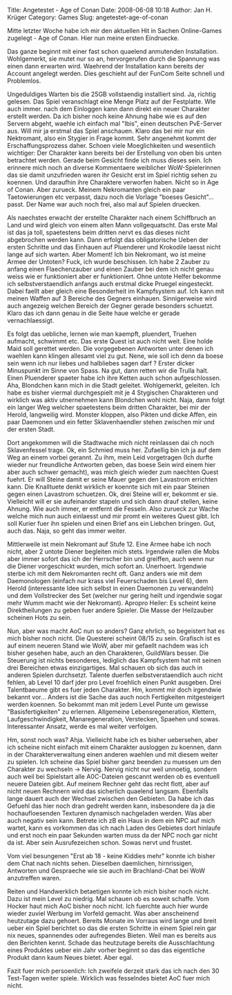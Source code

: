 Title: Angetestet - Age of Conan
Date: 2008-06-08 10:18
Author: Jan H. Krüger
Category: Games
Slug: angetestet-age-of-conan

Mitte letzter Woche habe ich mir den aktuellen Hit in Sachen
Online-Games zugelegt - Age of Conan. Hier nun meine ersten Eindruecke.  
  
Das ganze beginnt mit einer fast schon quaelend anmutenden Installation.
Wohlgemerkt, sie mutet nur so an, hervorgerufen durch die Spannung was
einen dann erwarten wird. Waehrend der Installation kann bereits der
Account angelegt werden. Dies geschieht auf der FunCom Seite schnell und
Problemlos.  
  
Ungeduldiges Warten bis die 25GB vollstaendig installiert sind. Ja,
richtig gelesen. Das Spiel veranschlagt eine Menge Platz auf der
Festplatte. WIe auch immer. nach dem Einloggen kann dann direkt ein
neuer Charakter erstellt werden. Da ich bisher noch keine Ahnung habe
wie es auf den Servern abgeht, waehle ich einfach mal "Ibis", einen
deutschen PvE-Server aus. Will mir ja erstmal das Spiel anschauen. Klaro
das bei mir nur ein Nektromant, also ein Stygier in Frage kommt. Sehr
angenehmt kommt der Erschaffungsprozess daher. Schoen viele
Moeglichkeiten und wesentlich wichtiger: Der Charakter kann bereits bei
der Erstellung von oben bis unten betrachtet werden. Gerade beim Gesicht
finde ich muss dieses sein. Ich erinnere mich noch an diverse
Kommentaere weiblicher WoW-Spielerinnen das sie damit unzufrieden waren
ihr Gesicht erst im Spiel richtig sehen zu koennen. Und daraufhin ihre
Charaktere verworfen haben. Nicht so in Age of Conan. Aber zurueck.
Meinem Nekromanten gleich ein paar Taetowierungen etc verpasst, dazu
noch die Vorlage "boeses Gesicht"... passt. Der Name war auch noch frei,
also mal auf Spielen druecken.  
  
Als naechstes erwacht der erstellte Charakter nach einem Schiffbruch an
Land und wird gleich von einem alten Mann vollgequatscht. Das erste Mal
ist das ja toll, spaetestens beim dritten nervt es das dieses nicht
abgebrochen werden kann. Dann erfolgt das obligatorische Ueben der
ersten Schritte und das Einhauen auf Pluenderer und Krokodile laesst
nicht lange auf sich warten. Aber Moment! Ich bin Nekromant, wo ist
meine Armee der Untoten? Fuck, ich wurde beschissen. Ich habe 2 Zauber
zu anfang einen Flaechenzauber und einen Zauber bei dem ich nicht genau
weiss wie er funktioniert aber er funktioniert. Ohne untote Helfer
bekomme ich selbstverstaendlich anfangs auch erstmal dicke Pruegel
eingesteckt. Dabei faellt aber gleich eine Besonderheit im Kampfsystem
auf. Ich kann mit meinen Waffen auf 3 Bereiche des Gegners einhauen.
Sinnigerweise wird auch angezeig welchen Bereich der Gegner gerade
besonders schuetzt. Klaro das ich dann genau in die Seite haue welche er
gerade vernachlaessigt.  
  
Es folgt das uebliche, lernen wie man kaempft, pluendert, Truehen
aufmacht, schwimmt etc. Das erste Quest ist auch nicht weit. Eine holde
Maid soll gerettet werden. Die vorgegebenen Antworten unter denen ich
waehlen kann klingen allesamt viel zu gut. Nene, wie soll ich denn da
boese sein wenn ich nur liebes und halbliebes sagen darf ? Erster dicker
Minuspunkt im Sinne von Spass. Na gut, dann retten wir die Trulla halt.
Einen Pluenderer spaeter habe ich ihre Ketten auch schon aufgeschlossen.
Aha, Blondchen kann mich in die Stadt geleitet. Wohlgemerkt, geleiten.
Ich habe es bisher viermal durchgespielt mit je 4 Stygischen Charakteren
und wirklich was aktiv utnernehmen kann Blondchen wohl nicht. Naja, dann
folgt ein langer Weg welcher spaetestens beim dritten Charakter, bei mir
der Herold, langweilig wird. Monster kloppen, also Pikten und dicke
Affen, ein paar Daemonen und ein fetter Sklavenhaendler stehen zwischen
mir und der ersten Stadt.  
  
Dort angekommen will die Stadtwache mich nicht reinlassen dai ch noch
Sklavenfessel trage. Ok, ein Schmied muss her. Zufaellig bin ich ja auf
dem Weg an einem vorbei gerannt. Zu ihm, mein Leid vorgetragen (Ich
durfte wieder nur freundliche Antworten geben, das boese Sein wird einem
hier aber auch schwer gemacht), was mich gleich wieder zum naechten
Quest fuehrt. Er will Steine damit er seine Mauer gegen den Lavastrom
errichten kann. Die Knalltuete denkt wirklich er koennte sich mit ein
paar Steinen gegen einen Lavastrom schuetzen. Ok, drei Steine will er,
bekommt er sie. Vielleicht will er sie aufeinander stapeln und sich dann
drauf stellen, keine Ahnung. Wie auch immer, er entfernt die Fesseln.
Also zurueck zur Wache welche mich nun auch einlaesst und mir promt ein
weiteres Quest gibt. Ich soll Kurier fuer ihn spielen und einen Brief
ans ein Liebchen bringen. Gut, auch das. Naja, so geht das immer
weiter.  
  
Mittlerweile ist mein Nekromant auf Stufe 12. Eine Armee habe ich noch
nicht, aber 2 untote Diener begleiten mich stets. Irgendwie rallen die
Mobs aber immer sofort das ich der Herrscher bin und greiffen, auch wenn
nur die Diener vorgeschickt wurden, mich sofort an. Unerhoert. Irgendwie
sterbe ich mit dem Nekromanten recht oft. Ganz anders wie mit dem
Daemonologen (einfach nur krass viel Feuerschaden bis Level 6), dem
Herold (interessante Idee sich selbst in einen Daemonen zu verwandeln)
und dem Vollstrecker des Set (welcher nur gering heilt und irgendwie
sogar mehr Wumm macht wie der Nekromant). Apropro Heiler: Es scheint
keine Direktheilungen zu geben fuer andere Spieler. Die Masse der
Heilzauber scheinen Hots zu sein.  
  
Nun, aber was macht AoC nun so anders? Ganz ehrlich, so begeistert hat
es mich bisher noch nicht. Die Questerei scheint 08/15 zu sein. Grafisch
ist es auf einem neueren Stand wie WoW, aber mir gefaellt nachdem was
ich bisher gesehen habe, auch an den Charakteren, GuildWars besser. Die
Steuerung ist nichts besonderes, lediglich das Kampfsystem hat mit
seinen drei Bereichen etwas einzigartiges. Mal schauen ob sich das auch
in anderen Spielen durchsetzt. Talente duerfen selbstverstaendlich auch
nicht fehlen, ab Level 10 darf jder pro Level froehlich einen Punkt
ausgeben. Drei Talentbaeume gibt es fuer jeden Charakter. Hm, kommt mir
doch irgendwie bekannt vor... Anders ist die Sache das auch noch
Fertigkeiten mitgesteigert werden koennen. So bekommt man mit jedem
Level Punte um gewisse "Basisfertigkeiten" zu erlernen. Allgemeine
Lebensregeneration, Klettern, Laufgeschwindigkeit, Manaregeneration,
Verstecken, Spaehen und sowas. Interessanter Ansatz, werde es mal weiter
verfolgen.  
  
Hm, sonst noch was? Ahja. Vielleicht habe ich es bisher uebersehen, aber
ich scheine nicht einfach mit einem Charakter ausloggen zu koennen, dann
in der Charakterverwaltung einen anderen waehlen und mit diesem weiter
zu spielen. Ich scheine das Spiel bisher ganz beenden zu muessen um den
Charakter zu wechseln -\> Nervig. Nervig nicht nur weil unnoetig,
sondern auch weil bei Spielstart alle A0C-Dateien gescannt werden ob es
eventuell neuere Dateien gibt. Auf meinem Rechner geht das recht flott,
aber auf nicht neuen Rechnern wird das sicherlich quaelend langsam.
Ebenfalls lange dauert auch der Wechsel zwischen den Gebieten. Da habe
ich das Gefuehl das hier noch dran gedreht werden kann, insbesondere da
ja die hochaufloesenden Texturen dynamisch nachgeladen werden. Was aber
auch negativ sein kann. Betrete ich zB ein Haus in dem ein NPC auf mich
wartet, kann es vorkommen das ich nach Laden des Gebietes dort hinlaufe
und erst noch ein paar Sekunden warten muss da der NPC noch gar nicht da
ist. Aber sein Ausrufezeichen schon. Sowas nervt und frustet.  
  
Vom viel besungenen "Erst ab 18 - keine Kiddies mehr" konnte ich bisher
dem Chat nach nichts sehen. Dieselben daemlichen, hirnrissigen,
Antworten und Gespraeche wie sie auch im Brachland-Chat bei WoW
anzutreffen waren.  
  
Reiten und Handwerklich betaetigen konnte ich mich bisher noch nicht.
Dazu ist mein Level zu niedrig. Mal schauen ob es soweit schaffe. Vom
Hocker haut mich AoC bisher noch nicht. Ich fuerchte auch hier wurde
wieder zuviel Werbung im Vorfeld gemacht. Was aber anscheinend
heutzutage dazu gehoert. Bereits Monate im Vorraus wird lange und breit
ueber ein Spiel berichtet so das die ersten Schritte in einem Spiel rein
gar nix neues, spannendes oder aufregendes Bieten. Weil man es bereits
aus den Berichten kennt. Schade das heutzutage bereits die
Ausschlachtung eines Produktes ueber ein Jahr vorher beginnt so das das
eigentliche Produkt dann kaum Neues bietet. Aber egal.  
  
Fazit fuer mich persoenlich: Ich zweifele derzeit stark das ich nach den
30 Test-Tagen weiter spiele. Wirklich was fesselndes bietet AoC fuer
mich nicht.
